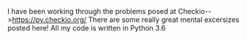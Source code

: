 I have been working through the problems posed at Checkio-->https://py.checkio.org/ 
There are some really great mental excersizes posted here! 
All my code is written in Python 3.6
